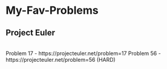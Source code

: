 # My-Fav-Problems

## Project Euler
<br>
Problem 17 - https://projecteuler.net/problem=17
Problem 56 - https://projecteuler.net/problem=56 (HARD)
